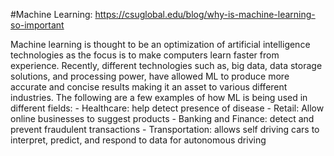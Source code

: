 #Machine Learning: https://csuglobal.edu/blog/why-is-machine-learning-so-important 

Machine learning is thought to be an optimization of artificial intelligence technologies as the focus is to make computers learn faster from experience. Recently, different technologies such as, big data, data storage solutions, and processing power, have allowed ML to produce more accurate and concise results making it an asset to various different industries. The following are a few examples of how ML is being used in different fields:
        - Healthcare: help detect presence of disease
        - Retail: Allow online businesses to suggest products
        - Banking and Finance: detect and prevent fraudulent transactions
        - Transportation: allows self driving cars to interpret, predict, and respond to data for autonomous driving